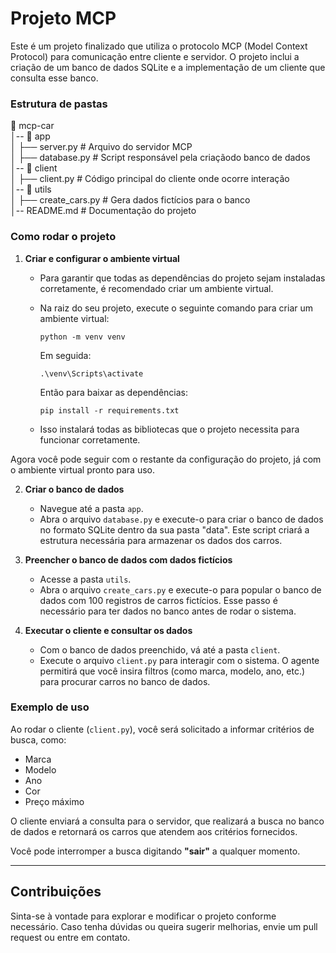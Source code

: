 # Projeto MCP

Este é um projeto finalizado que utiliza o protocolo MCP (Model Context Protocol) para comunicação entre cliente e servidor. O projeto inclui a criação de um banco de dados SQLite e a implementação de um cliente que consulta esse banco.

### Estrutura de pastas

📁 mcp-car   
│-- 📂 app  
│   ├── server.py  # Arquivo do servidor MCP   
│   ├── database.py  # Script responsável pela criaçãodo banco de dados  
│-- 📂 client  
│   ├── client.py  # Código principal do cliente onde ocorre interação  
│-- 📂 utils  
│   ├── create_cars.py  # Gera dados fictícios para o banco   
│-- README.md  # Documentação do projeto

### Como rodar o projeto

1. **Criar e configurar o ambiente virtual**

   - Para garantir que todas as dependências do projeto sejam instaladas corretamente, é recomendado criar um ambiente virtual. 
   - Na raiz do seu projeto, execute o seguinte comando para criar um ambiente virtual:

      `python -m venv venv`
   
      Em seguida:
      
      `.\venv\Scripts\activate`

      Então para baixar as dependências:

      `pip install -r requirements.txt`
   - Isso instalará todas as bibliotecas que o projeto necessita para funcionar corretamente.

Agora você pode seguir com o restante da configuração do projeto, já com o ambiente virtual pronto para uso.


2. **Criar o banco de dados**
   - Navegue até a pasta `app`.
   - Abra o arquivo `database.py` e execute-o para criar o banco de dados no formato SQLite dentro da sua pasta "data". Este script criará a estrutura necessária para armazenar os dados dos carros.

3. **Preencher o banco de dados com dados fictícios**
   - Acesse a pasta `utils`.
   - Abra o arquivo `create_cars.py` e execute-o para popular o banco de dados com 100 registros de carros fictícios. Esse passo é necessário para ter dados no banco antes de rodar o sistema.

4. **Executar o cliente e consultar os dados**
   - Com o banco de dados preenchido, vá até a pasta `client`.
   - Execute o arquivo `client.py` para interagir com o sistema. O agente permitirá que você insira filtros (como marca, modelo, ano, etc.) para procurar carros no banco de dados.

### Exemplo de uso

Ao rodar o cliente (`client.py`), você será solicitado a informar critérios de busca, como:

- Marca
- Modelo
- Ano
- Cor
- Preço máximo

O cliente enviará a consulta para o servidor, que realizará a busca no banco de dados e retornará os carros que atendem aos critérios fornecidos.

Você pode interromper a busca digitando **"sair"** a qualquer momento.

---

## Contribuições

Sinta-se à vontade para explorar e modificar o projeto conforme necessário. Caso tenha dúvidas ou queira sugerir melhorias, envie um pull request ou entre em contato.
